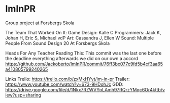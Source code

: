 # ImInPR
Group project at Forsbergs Skola

The Team That Worked On It:
Game Design: Kalle C
Programmers: Jack K, Johan H, Eric S, Michael vdP
Art: Cassandra J, Ellen W
Sound: Multiple People From Sound Design 20 At Forsbergs Skola

Heads For Any Teacher Reading This:
This commit was the last one before the deadline everything afterwards we did on our own a accord
https://github.com/Jackoberto/ImInPR/commit/76ff3bc077c9fd5b4cf3aa65a410805799240265

Links
Trello: https://trello.com/b/zxMkHYvt/im-in-pr
Trailer: https://www.youtube.com/watch?v=673-9HDohJc
GDD: https://drive.google.com/file/d/1Nkx7RZWVYpLAmh97RQrzYMqc6Or4kttb/view?usp=sharing
